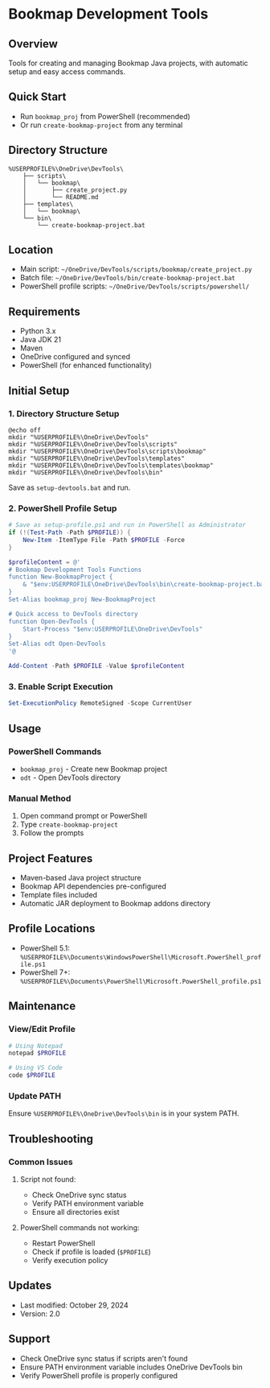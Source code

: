 # Bookmap Development Tools

## Overview

Tools for creating and managing Bookmap Java projects, with automatic setup and easy access commands.

## Quick Start

- Run `bookmap_proj` from PowerShell (recommended)
- Or run `create-bookmap-project` from any terminal

## Directory Structure

```
%USERPROFILE%\OneDrive\DevTools\
    ├── scripts\
    │   └── bookmap\
    │       ├── create_project.py
    │       └── README.md
    ├── templates\
    │   └── bookmap\
    └── bin\
        └── create-bookmap-project.bat
```

## Location

- Main script: `~/OneDrive/DevTools/scripts/bookmap/create_project.py`
- Batch file: `~/OneDrive/DevTools/bin/create-bookmap-project.bat`
- PowerShell profile scripts: `~/OneDrive/DevTools/scripts/powershell/`

## Requirements

- Python 3.x
- Java JDK 21
- Maven
- OneDrive configured and synced
- PowerShell (for enhanced functionality)

## Initial Setup

### 1. Directory Structure Setup

```batch
@echo off
mkdir "%USERPROFILE%\OneDrive\DevTools"
mkdir "%USERPROFILE%\OneDrive\DevTools\scripts"
mkdir "%USERPROFILE%\OneDrive\DevTools\scripts\bookmap"
mkdir "%USERPROFILE%\OneDrive\DevTools\templates"
mkdir "%USERPROFILE%\OneDrive\DevTools\templates\bookmap"
mkdir "%USERPROFILE%\OneDrive\DevTools\bin"
```

Save as `setup-devtools.bat` and run.

### 2. PowerShell Profile Setup

```powershell
# Save as setup-profile.ps1 and run in PowerShell as Administrator
if (!(Test-Path -Path $PROFILE)) {
    New-Item -ItemType File -Path $PROFILE -Force
}

$profileContent = @'
# Bookmap Development Tools Functions
function New-BookmapProject {
    & "$env:USERPROFILE\OneDrive\DevTools\bin\create-bookmap-project.bat"
}
Set-Alias bookmap_proj New-BookmapProject

# Quick access to DevTools directory
function Open-DevTools {
    Start-Process "$env:USERPROFILE\OneDrive\DevTools"
}
Set-Alias odt Open-DevTools
'@

Add-Content -Path $PROFILE -Value $profileContent
```

### 3. Enable Script Execution

```powershell
Set-ExecutionPolicy RemoteSigned -Scope CurrentUser
```

## Usage

### PowerShell Commands

- `bookmap_proj` - Create new Bookmap project
- `odt` - Open DevTools directory

### Manual Method

1. Open command prompt or PowerShell
2. Type `create-bookmap-project`
3. Follow the prompts

## Project Features

- Maven-based Java project structure
- Bookmap API dependencies pre-configured
- Template files included
- Automatic JAR deployment to Bookmap addons directory

## Profile Locations

- PowerShell 5.1: `%USERPROFILE%\Documents\WindowsPowerShell\Microsoft.PowerShell_profile.ps1`
- PowerShell 7+: `%USERPROFILE%\Documents\PowerShell\Microsoft.PowerShell_profile.ps1`

## Maintenance

### View/Edit Profile

```powershell
# Using Notepad
notepad $PROFILE

# Using VS Code
code $PROFILE
```

### Update PATH

Ensure `%USERPROFILE%\OneDrive\DevTools\bin` is in your system PATH.

## Troubleshooting

### Common Issues

1. Script not found:

   - Check OneDrive sync status
   - Verify PATH environment variable
   - Ensure all directories exist

2. PowerShell commands not working:
   - Restart PowerShell
   - Check if profile is loaded (`$PROFILE`)
   - Verify execution policy

## Updates

- Last modified: October 29, 2024
- Version: 2.0

## Support

- Check OneDrive sync status if scripts aren't found
- Ensure PATH environment variable includes OneDrive DevTools bin
- Verify PowerShell profile is properly configured
